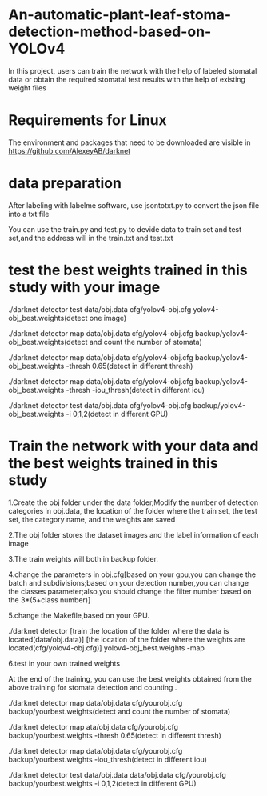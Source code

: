 # An-automatic-plant-leaf-stoma-detection-method-based-on-YOLOv4
In this project, users can train the network with the help of labeled stomatal data or obtain the required stomatal test results with the help of existing weight files
# Requirements for Linux
The environment and packages that need to be downloaded are visible in https://github.com/AlexeyAB/darknet
# data preparation 
After labeling with labelme software, use jsontotxt.py to convert the json file into a txt file

You can use the train.py and test.py to devide data to train set and test set,and the address will in the train.txt and test.txt
# test the best weights trained in this study with your image
./darknet detector test data/obj.data cfg/yolov4-obj.cfg yolov4-obj_best.weights(detect one image)

./darknet detector map data/obj.data cfg/yolov4-obj.cfg backup/yolov4-obj_best.weights(detect and count the number of stomata)

./darknet detector map data/obj.data cfg/yolov4-obj.cfg backup/yolov4-obj_best.weights -thresh 0.65(detect in different thresh)

./darknet detector map data/obj.data cfg/yolov4-obj.cfg backup/yolov4-obj_best.weights -thresh -iou_thresh(detect in different iou)

./darknet detector test data/obj.data cfg/yolov4-obj.cfg backup/yolov4-obj_best.weights -i 0,1,2(detect in different GPU)
# Train the network with your data and the best weights trained in this study  
1.Create the obj folder under the data folder,Modify the number of detection categories in obj.data, the location of the folder where the train set, the test set, the category name, and the weights are saved 

2.The obj folder stores the dataset images and the label information of each image

3.The train weights will both in backup folder.

4.change the parameters in obj.cfg[based on your gpu,you can change the batch and subdivisions;based on your detection number,you can change the classes parameter;also,you should change the filter number based on the 3*(5+class number)]

5.change the Makefile,based on your GPU.

./darknet detector [train the location of the folder where the data is located(data/obj.data)]  [the location of the folder where the weights are located(cfg/yolov4-obj.cfg)] yolov4-obj_best.weights -map

6.test in your own trained weights

At the end of the training, you can use the best weights obtained from the above training for stomata detection and counting .

./darknet detector map data/obj.data cfg/yourobj.cfg backup/yourbest.weights(detect and count the number of stomata)

./darknet detector map ata/obj.data cfg/yourobj.cfg backup/yourbest.weights -thresh 0.65(detect in different thresh)

./darknet detector map data/obj.data cfg/yourobj.cfg backup/yourbest.weights -iou_thresh(detect in different iou)

./darknet detector test data/obj.data data/obj.data cfg/yourobj.cfg backup/yourbest.weights -i 0,1,2(detect in different GPU)
